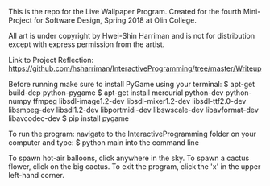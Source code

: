 This is the repo for the Live Wallpaper Program. Created for the fourth Mini-Project for Software Design, Spring 2018 at Olin College.

All art is under copyright by Hwei-Shin Harriman and is not for distribution except with express permission from the artist.

Link to Project Reflection: https://github.com/hsharriman/InteractiveProgramming/tree/master/Writeup

Before running make sure to install PyGame using your terminal:
$ apt-get build-dep python-pygame
$ apt-get install mercurial python-dev python-numpy ffmpeg libsdl-image1.2-dev libsdl-mixer1.2-dev libsdl-ttf2.0-dev libsmpeg-dev libsdl1.2-dev libportmidi-dev libswscale-dev libavformat-dev libavcodec-dev
$ pip install pygame

To run the program:
navigate to the InteractiveProgramming folder on your computer and type:
$ python main
into the command line

To spawn hot-air balloons, click anywhere in the sky.
To spawn a cactus flower, click on the big cactus.
To exit the program, click the 'x' in the upper left-hand corner.
